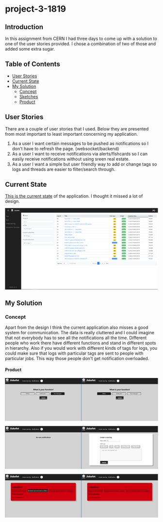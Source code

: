 # project-3-1819

## Introduction
In this assignment from CERN I had three days to come up with a solution to one of the user stories provided. I chose a combination of two of those and added some extra sugar.

## Table of Contents

- [User Stories](#user-stories)
- [Current State](#current-state)
- [My Solution](#my-solution)
  - [Concept](#concept)
  - [Sketches](#sketches)
  - [Product](#product)


## User Stories
There are a couple of user stories that I used. Below they are presented from most important to least important concerning my application.

1. As a user I want certain messages to be pushed as notifications so I don't have to refresh the page. (websocket/backend)
2. As a user I want to receive notifications via alerts/flshcards so I can easily receive notifications without using sreen real estate.
3. As a user I want a simple but user friendly way to add or change tags so logs and threads are easier to filter/search through.

## Current State
[This is the current state](http://cmd.jiskefet.io/) of the application. I thought it missed a lot of design. 

![currentState](screens/currentState.png)

## My Solution
### Concept

Apart from the design I think the current application also misses a good system for communication. The data is really cluttered and I could imagine that not everybody has to see all the notifications all the time. Different people who work there have different functions and stand in different spots in hierarchy. Also if you would work with different kinds of tags for logs, you could make sure that logs  with particular tags are sent to people with particular jobs. This way those people don't get notification overloaded.

#### Product
![Simpel Login](screens/login.png)

![Logs with Tags](screens/newLog.png)

![notifications](screens/notifications.png)
